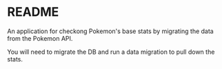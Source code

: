 # README
An application for checkong Pokemon's base stats by migrating the data from the Pokemon API. 

You will need to migrate the DB and run a data migration to pull down the stats. 

